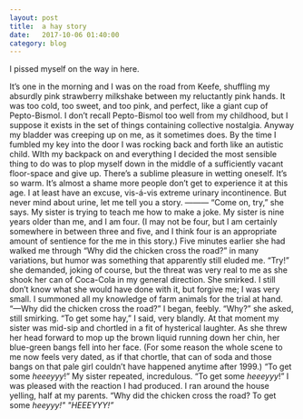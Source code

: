 ```yaml
---
layout: post
title:  a hay story
date:   2017-10-06 01:40:00
category: blog
---
```


I pissed myself on the way in here.

It’s one in the morning and I was on the road from Keefe, shuffling my absurdly pink strawberry milkshake between my reluctantly pink hands. It was too cold, too sweet, and too pink, and perfect, like a giant cup of Pepto-Bismol. I don’t recall Pepto-Bismol too well from my childhood, but I suppose it exists in the set of things containing collective nostalgia.
Anyway my bladder was creeping up on me, as it sometimes does. By the time I fumbled my key into the door I was rocking back and forth like an autistic child. WIth my backpack on and everything I decided the most sensible thing to do was to plop myself down in the middle of a sufficiently vacant floor-space and give up.
There’s a sublime pleasure in wetting oneself. It’s so warm. It’s almost a shame more people don’t get to experience it at this age. I at least have an excuse, vis-á-vis extreme urinary incontinence.
But never mind about urine, let me tell you a story.
———
“Come on, try,” she says. My sister is trying to teach me how to make a joke.
 My sister is nine years older than me, and I am four. (I may not be four, but I am certainly somewhere in between three and five, and I think four is an appropriate amount of sentience for the me in this story.)
Five minutes earlier she had walked me through “Why did the chicken cross the road?” in many variations, but humor was something that apparently still eluded me.
“Try!” she demanded, joking of course, but the threat was very real to me as she shook her can of Coca-Cola in my general direction. She smirked. I still don’t know what she would have done with it, but forgive me; I was very small. 
I summoned all my knowledge of farm animals for the trial at hand. 
“—Why did the chicken cross the road?” I began, feebly.
“Why?” she asked, still smirking.
“To get some hay,” I said, very blandly.
At that  moment my sister was mid-sip and chortled in a fit of hysterical laughter. As she threw her head forward to mop up the brown liquid running down her chin, her blue-green bangs fell into her face. (For some reason the whole scene to me now feels very dated, as if that chortle, that can of soda and those bangs on that pale girl couldn’t have happened anytime after 1999.)
“To get some _heeeyyy_!” My sister repeated, incredulous. “To get some _heeeyyy_!”
I was pleased with the reaction I had produced. I ran around the  house yelling, half at my parents.
“Why did the chicken cross the road? To get some _heeyyy!" 
"HEEEYYY!”_

